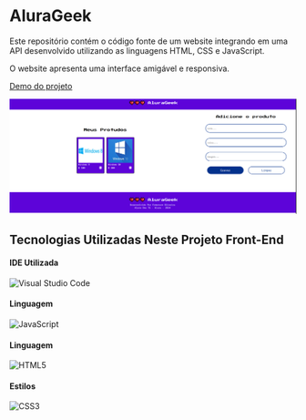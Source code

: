 # AluraGeek

Este repositório contém o código fonte de um website integrando em uma API desenvolvido utilizando as linguagens HTML, CSS e JavaScript. 

O website apresenta uma interface amigável e responsiva.



[Demo do projeto]()

![Capa projeto](https://github.com/ermersonoliveira/AluraGeek/blob/main/img/capa-projeto.png)

## Tecnologias Utilizadas Neste Projeto Front-End

#### IDE Utilizada

![Visual Studio Code](https://img.shields.io/badge/Visual_Studio_Code-0078D4?style=for-the-badge&logo=visual%20studio%20code&logoColor=whit)

#### Linguagem 

![JavaScript](https://img.shields.io/badge/JavaScript-F7DF1E?style=for-the-badge&logo=javascript&logoColor=black)

#### Linguagem

![HTML5](https://img.shields.io/badge/HTML5-E34F26?style=for-the-badge&logo=html5&logoColor=white)

#### Estilos 

![CSS3](https://img.shields.io/badge/CSS3-1572B6?style=for-the-badge&logo=css3&logoColor=white)
